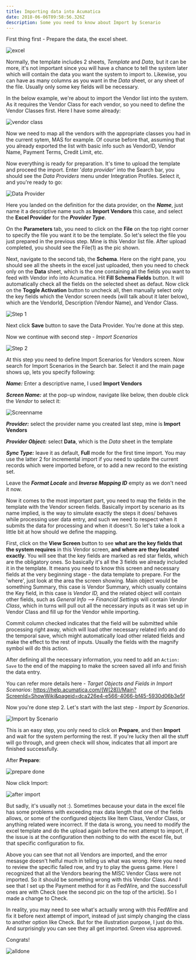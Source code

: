 ```yaml
---
title: Importing data into Acumatica
date: 2018-06-06T09:58:56.326Z
description: Some you need to know about Import by Scenario
---
```

First thing first - Prepare the data, the excel sheet.

![excel](/img/excel.png)

Normally, the template includes 2 sheets, _Template_ and _Data_, but it can be more, it's not important since you will have a chance to tell the system later which will contain the data you want the system to import to. Likewise, you can have as many columns as you want in the _Data_ sheet, or any sheet of the file. Usually only some key fields will be necessary.

In the below example, we're about to import the Vendor list into the system. As it requires the Vendor Class for each vendor, so you need to define the Vendor Classes first. Here I have some already:

![vendor class](/img/vendorclass1.png)

Now we need to map all the vendors with the appropriate classes you had in the current sytem, MAS for example. Of course before that, assuming that you already exported the list with basic info such as VendorID, Vendor Name, Payment Terms, Credit Limit, etc.

Now everything is ready for preparation. It's time to upload the template and proceed the import. Enter '_data provider_' into the Search bar, you should see the _Data Providers_ menu under Integration Profiles. Select it, and you're ready to go:

![Data Provider](/img/step0.png)

Here you landed on the definition for the data provider, on the _**Name**_, just name it a descriptive name such as **Import Vendors** this case, and select the **Excel Provider** for the _**Provider Type**_.

On the **Parameters** tab, you need to click on the **File** on the top right corner to specify the file you want it to be the template. So let's select the file you just prepared in the previous step. Mine is this Vendor list file. After upload completed, you should see the File(1) as the pic shown.

Next, navigate to the second tab, the **Schema**. Here on the right pane, you should see all the sheets in the excel just uploaded, then you need to check only on the **Data** sheet, which is the one containing all the fields you want to feed with Vendor info into Acumatica. Hit **Fill Schema Fields** button. It will automatically check all the fields on the selected sheet as defaut. Now click on the **Toggle Activation** button to uncheck all, then manually select only the key fields which the Vendor screen needs (will talk about it later below), which are the VendorId, Description (Vendor Name), and Vendor Class.

![Step 1](/img/step1.png)

Next click **Save** button to save the Data Provider. You're done at this step.

Now we continue with second step - _Import Scenarios_

![Step 2](/img/step2.png)

At this step you need to define Import Scenarios for Vendors screen. Now search for Import Scenarios in the Search bar. Select it and the main page shows up, lets you specify following: 

_**Name:**_ Enter a descriptive name, I used **Import Vendors**

_**Screen Name:**_ at the pop-up window, navigate like below, then double click the _Vendor_ to select it:

![Screenname](/img/screenname.png)

_**Provider:**_ select the provider name you created last step, mine is **Import Vendors**

**_Provider Object:_** select **Data**, which is the _Data_ sheet in the template

_**Sync Type:**_ leave it as default, **Full** mode for the first time import. You may use the latter 2 for incremental import if you need to update the current records which were imported before, or to add a new record to the existing set.

Leave the _**Format Locale**_ and **_Inverse Mapping ID_** empty as we don't need it now.

Now it comes to the most important part, you need to map the fields in the template with the Vendor screen fields. Basically import by scenario as its name implied, is the way to simulate exactly the steps it does/ behaves while processing user data entry, and such we need to respect when it submits the data for processing and when it doesn't. So let's take a look a little bit at how should we define the mapping.

First, click on the **View Screen** button to see **what are the key fields that the system requires** in this Vendor screen, **and where are they located exactly**. You will see that the key fields are marked as red star fields, which are the obligatory ones. So basically it's all the 3 fields we already included it in the template. It means you need to know this screen and necessary fields at the very beginning stage - the data template to prepare. For the 'where', just look at the area the screen showing. Main object would be something Summary, this case is Vendor Summary, which usually contains the Key field, in this case is _Vendor ID,_ and the related object will contain other fields, such as _General Info --> Financial Settings_ will contain _Vendor Class_, which in turns will pull out all the necessary inputs as it was set up in Vendor Class and fill up for the Vendor while importing.

Commit column checked indicates that the field will be submitted while processing right away, which will load other necessary related info and do the temporal save, which might automatically load other related fields and make the effect to the rest of inputs. Usually the fields with the magnify symbol will do this action.

After defining all the necessary information, you need to add an `Action: Save` to the end of the mapping to make the screen saved all info and finish the data entry.

You can refer more details here - _Target Objects and Fields in Import Scenarios_: https://help.acumatica.com/(W(28))/Main?ScreenId=ShowWiki&pageid=dca226e4-e566-4066-bf45-5930d06b3e5f 

Now  you're done step 2. Let's start with the last step - _Import by Scenarios_.

![Import by Scenario](/img/step3.png)

This is an easy step, you only need to click on **Prepare**, and then **Import** and wait for the system performing the rest. If you're lucky then all the stuff will go through, and green check will show, indicates that all import are finished successfully.

After **Prepare**:

![prepare done](/img/afterprepare.png)

Now click Import:

![after import](/img/afterimport.png)

But sadly, it's usually not :). Sometimes because your data in the excel file has some problems with exceeding max data length that one of the fields allows, or some of the configured objects like Item Class, Vendor Class, or anything related were incorrect. If the data is wrong, you need to modify the excel template and do the upload again before the next attempt to import, if the issue is at the configuration then nothing to do with the excel file, but that specific configuration to fix.

Above you can see that not all Vendors are imported, and the error mesasge doesn't helful much in telling us what was wrong. Here you need to review the specific failed row, and try to play the guess game. Here I recognized that all the Vendors bearing the MISC Vendor Class were not imported. So it should be something wrong with this Vendor Class. And I see that I set up the Payment method for it as FedWire, and the successfull ones are with Check (see the second pic on the top of the article). So I made a change to Check.

In reality, you may need to see what's actually wrong with this FedWire and fix it before next attempt of import, instead of just simply changing the class to another option like Check. But for the illustration purpose, I just do this. And surprisingly you can see they all get imported. Green visa approved. 

Congrats!

![alldone](/img/alldone.png)
